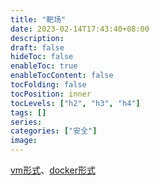 ```yaml
---
title: "靶场"
date: 2023-02-14T17:43:40+08:00
description:
draft: false
hideToc: false
enableToc: true
enableTocContent: false
tocFolding: false
tocPosition: inner
tocLevels: ["h2", "h3", "h4"]
tags: []
series:
categories: ["安全"]
image:
---
```

[vm形式](https://www.vulnhub.com)、[docker形式](https://vulhub.org)